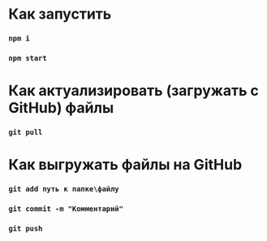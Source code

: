 # Как запустить 
### `npm i`
### `npm start`
# Как актуализировать (загружать с GitHub) файлы
### `git pull`
# Как выгружать файлы на GitHub
### `git add путь к папке\файлу`
### `git commit -m "Комментарий"`
### `git push`